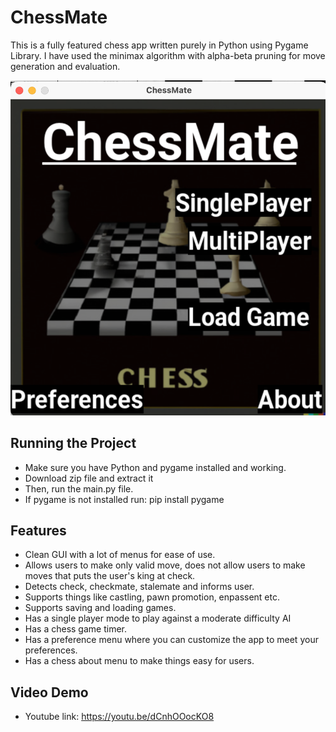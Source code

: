 # ChessMate
This is a fully featured chess app written purely in Python using Pygame Library. I 
have used the minimax algorithm with alpha-beta pruning for move generation and evaluation.

![main image](screenshots/main.jpg)



## Running the Project
- Make sure you have Python and pygame installed and working.
- Download zip file and extract it
- Then, run the main.py file. 
- If pygame is not installed run:  pip install pygame


## Features
- Clean GUI with a lot of menus for ease of use.
- Allows users to make only valid move, does not allow users to make moves that puts the user's king at check.
- Detects check, checkmate, stalemate and informs user.
- Supports things like castling, pawn promotion, enpassent etc.
- Supports saving and loading games.
- Has a single player mode to play against a moderate difficulty AI
- Has a chess game timer.
- Has a preference menu where you can customize the app to meet your preferences.
- Has a chess about menu to make things easy for users.

## Video Demo
- Youtube link: https://youtu.be/dCnhOOocKO8

